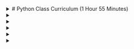 <details>
  <summary> # Python Class Curriculum (1 Hour 55 Minutes) </summary>

  ## Section 1: Overview (10 Minutes)
  #### -Brief description of Python 
  #### -How Python is used in business settings 
</details>
<details>
  <summary> </summary>

  ## Section 2:Jupyter Notebooks (20 Minutes)
  #### -Brief description of Jupyter Notebooks 
  #### -How to open a Jupyter notebook 
  #### -Connecting to a runtime 
  #### -Creating headers and comments 
  #### -How to run a code cell
</details>
<details>
  <summary> </summary>

  ## Section 3: Basic Syntax (25 Minutes)
  #### -What are strings
  #### -What are integers
  #### -What are float values 
  #### -Naming convention
  #### -Boolean values
  #### -Logical operators
  
</details>
<details>
  <summary> </summary>

  ## Section 4: Basic functions (10 Minutes)
  #### -(print) function
  #### -(input) function
  #### -f string syntax 
</details>

<details>
  <summary> </summary>

  ## Section 5: Basics of Control Flow (25 Minutes)
  #### -if, else, and elif 
  #### -Indentation rules
  
</details>
<details>
  <summary> </summary>

  ## Section 6: Basics of Loops (25 Minutes)
  #### -Using while and for
  #### -range()
  #### -break
  #### -continue
  
</details>

